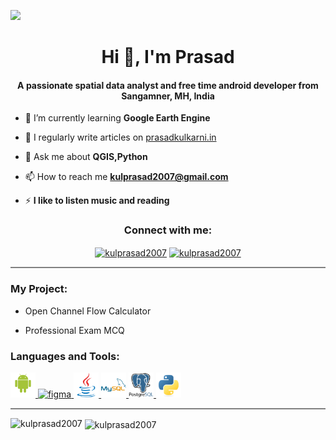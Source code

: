 <a href="https://lh3.googleusercontent.com/drive-viewer/AKGpihYnuCch5ZvqVRDT8c2skGwwLdpuYfObkv0mVPTma8gsGarKCFVT6IzNz_gkvPkoMUO1RmWZum3NLNjJum6DVycbusU4qo-RI2Y=s1600-rw-v1?source=screenshot.guru"> <img src="https://lh3.googleusercontent.com/drive-viewer/AKGpihYnuCch5ZvqVRDT8c2skGwwLdpuYfObkv0mVPTma8gsGarKCFVT6IzNz_gkvPkoMUO1RmWZum3NLNjJum6DVycbusU4qo-RI2Y=s1600-rw-v1" /> </a>
<h1 align="center">Hi 👋, I'm Prasad</h1>
<h4 align="center">A passionate spatial data analyst and free time android developer from Sangamner, MH, India</h4>


- 🌱 I’m currently learning **Google Earth Engine**

- 📝 I regularly write articles on [prasadkulkarni.in](prasadkulkarni.in)

- 💬 Ask me about **QGIS,Python**

- 📫 How to reach me **kulprasad2007@gmail.com**

- ⚡ **I like to listen music and reading**
  
<h3 align="center">Connect with me:</h3>
<p align="center">
<a href="https://twitter.com/kulprasad2007" target="blank"><img align="center" src="https://raw.githubusercontent.com/rahuldkjain/github-profile-readme-generator/master/src/images/icons/Social/twitter.svg" alt="kulprasad2007" height="30" width="40" /></a>
<a href="https://fb.com/kulprasad2007" target="blank"><img align="center" src="https://raw.githubusercontent.com/rahuldkjain/github-profile-readme-generator/master/src/images/icons/Social/facebook.svg" alt="kulprasad2007" height="30" width="40" /></a>
</p>
<hr style="height:2px;border-width:0;color:gray;background-color:gray">

<h3 align="left">My Project:</h3>


- Open Channel Flow Calculator
  
- Professional Exam MCQ

<h3 align="left">Languages and Tools:</h3>
<p align="left"> <a href="https://developer.android.com" target="_blank" rel="noreferrer"> <img src="https://raw.githubusercontent.com/devicons/devicon/master/icons/android/android-original-wordmark.svg" alt="android" width="40" height="40"/> </a> <a href="https://www.figma.com/" target="_blank" rel="noreferrer"> <img src="https://www.vectorlogo.zone/logos/figma/figma-icon.svg" alt="figma" width="40" height="40"/> </a> <a href="https://www.java.com" target="_blank" rel="noreferrer"> <img src="https://raw.githubusercontent.com/devicons/devicon/master/icons/java/java-original.svg" alt="java" width="40" height="40"/> </a> <a href="https://www.mysql.com/" target="_blank" rel="noreferrer"> <img src="https://raw.githubusercontent.com/devicons/devicon/master/icons/mysql/mysql-original-wordmark.svg" alt="mysql" width="40" height="40"/> </a> <a href="https://www.postgresql.org" target="_blank" rel="noreferrer"> <img src="https://raw.githubusercontent.com/devicons/devicon/master/icons/postgresql/postgresql-original-wordmark.svg" alt="postgresql" width="40" height="40"/> </a> <a href="https://www.python.org" target="_blank" rel="noreferrer"> <img src="https://raw.githubusercontent.com/devicons/devicon/master/icons/python/python-original.svg" alt="python" width="40" height="40"/> </a> </p>
<hr style="height:2px;border-width:0;color:gray;background-color:gray">
<p><img align="left" src="https://github-readme-stats.vercel.app/api/top-langs?username=kulprasad2007&show_icons=true&locale=en&layout=compact" alt="kulprasad2007" /></p>

<p>&nbsp;<img align="center" src="https://github-readme-stats.vercel.app/api?username=kulprasad2007&show_icons=true&locale=en" alt="kulprasad2007" /></p>


